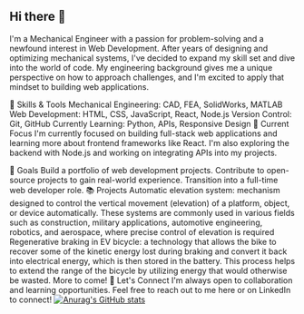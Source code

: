 ## Hi there 👋
I'm a Mechanical Engineer with a passion for problem-solving and a newfound interest in Web Development. After years of designing and optimizing mechanical systems, I've decided to expand my skill set and dive into the world of code. My engineering background gives me a unique perspective on how to approach challenges, and I'm excited to apply that mindset to building web applications.

🔧 Skills & Tools
Mechanical Engineering: CAD, FEA, SolidWorks, MATLAB
Web Development: HTML, CSS, JavaScript, React, Node.js
Version Control: Git, GitHub
Currently Learning: Python, APIs, Responsive Design
🌱 Current Focus
I'm currently focused on building full-stack web applications and learning more about frontend frameworks like React. I'm also exploring the backend with Node.js and working on integrating APIs into my projects.

🎯 Goals
Build a portfolio of web development projects.
Contribute to open-source projects to gain real-world experience.
Transition into a full-time web developer role.
📚 Projects
Automatic elevation system:  mechanism designed to control the vertical movement (elevation) of a platform, object, or device automatically. These systems are commonly used in various fields such as construction, military applications, automotive engineering, robotics, and aerospace, where precise control of elevation is required
Regenerative braking in EV bicycle: a technology that allows the bike to recover some of the kinetic energy lost during braking and convert it back into electrical energy, which is then stored in the battery. This process helps to extend the range of the bicycle by utilizing energy that would otherwise be wasted.
More to come!
🚀 Let's Connect
I'm always open to collaboration and learning opportunities. Feel free to reach out to me here or on LinkedIn  to connect!
[![Anurag's GitHub stats](https://github-readme-stats.vercel.app/api?username=HarshaVThodavalli)](https://github.com/anuraghazra/github-readme-stats)
